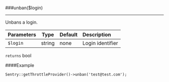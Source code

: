 <a id="unban"></a>
###unban($login)

----------

Unbans a login.

Parameters                   | Type            | Default       | Description
:--------------------------- | :-------------: | :------------ | :--------------
`$login`                     | string          | none          | Login identifier

`returns` bool

####Example

	Sentry::getThrottleProvider()->unban('test@test.com');